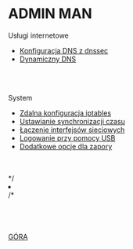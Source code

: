 <a name="menu"></a>
# ADMIN MAN

<p1>Usługi internetowe</p1><br>
<ul>
  <li><a href="https://github.com/Sofmic/admin-man/blob/master/bind9-debian">Konfiguracja DNS z dnssec</a></li>
  <li><a href="https://github.com/Sofmic/admin-man/blob/master/ddns">Dynamiczny DNS</a></li>
</ul>

<br><br>

<p1>System</p1><br>
<ul>
  <li><a href="https://github.com/Sofmic/admin-man/blob/master/remote-conf-iptables">Zdalna konfiguracja iptables</a></li>
  <li><a href="https://github.com/Sofmic/admin-man/blob/master/set-ntp-server">Ustawianie synchronizacji czasu</a></li>
  <li><a href="https://github.com/Sofmic/admin-man/blob/master/team-interface">Łączenie interfejsów sieciowych</a></li>
  <li><a href="https://github.com/Sofmic/admin-man/blob/master/usb-login">Logowanie przy pomocy USB</a></li>
  <li><a href="https://github.com/Sofmic/admin-man/blob/master/firewall-for-iptables">Dodatkowe opcje dla zapory</a></li>
</ul>
<br><br>
*/
<li><a href="" target="_blank"></a></li>
/*<br><br><br><br><br>
<a href="https://github.com/Sofmic/admin-man#start-of-content">GÓRA</a>
